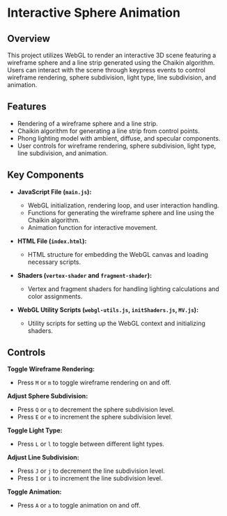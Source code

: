 # Interactive Sphere Animation

## Overview

This project utilizes WebGL to render an interactive 3D scene featuring a wireframe sphere and a line strip generated using the Chaikin algorithm. Users can interact with the scene through keypress events to control wireframe rendering, sphere subdivision, light type, line subdivision, and animation.

## Features

- Rendering of a wireframe sphere and a line strip.
- Chaikin algorithm for generating a line strip from control points.
- Phong lighting model with ambient, diffuse, and specular components.
- User controls for wireframe rendering, sphere subdivision, light type, line subdivision, and animation.

## Key Components

- **JavaScript File (`main.js`):**
  - WebGL initialization, rendering loop, and user interaction handling.
  - Functions for generating the wireframe sphere and line using the Chaikin algorithm.
  - Animation function for interactive movement.

- **HTML File (`index.html`):**
  - HTML structure for embedding the WebGL canvas and loading necessary scripts.

- **Shaders (`vertex-shader` and `fragment-shader`):**
  - Vertex and fragment shaders for handling lighting calculations and color assignments.

- **WebGL Utility Scripts (`webgl-utils.js`, `initShaders.js`, `MV.js`):**
  - Utility scripts for setting up the WebGL context and initializing shaders.

## Controls

**Toggle Wireframe Rendering:**
- Press `M` or `m` to toggle wireframe rendering on and off.

**Adjust Sphere Subdivision:**
- Press `Q` or `q` to decrement the sphere subdivision level.
- Press `E` or `e` to increment the sphere subdivision level.

**Toggle Light Type:**
- Press `L` or `l` to toggle between different light types.

**Adjust Line Subdivision:**
- Press `J` or `j` to decrement the line subdivision level.
- Press `I` or `i` to increment the line subdivision level.

**Toggle Animation:**
- Press `A` or `a` to toggle animation on and off.
